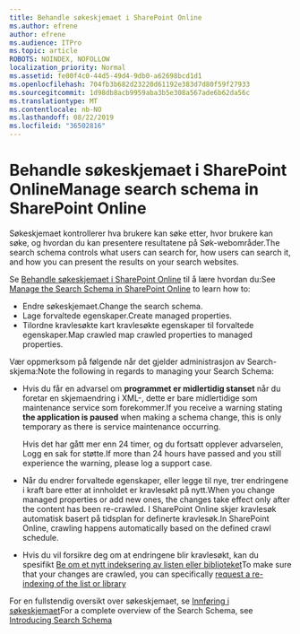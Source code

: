```yaml
---
title: Behandle søkeskjemaet i SharePoint Online
ms.author: efrene
author: efrene
ms.audience: ITPro
ms.topic: article
ROBOTS: NOINDEX, NOFOLLOW
localization_priority: Normal
ms.assetid: fe00f4c0-44d5-49d4-9db0-a62698bcd1d1
ms.openlocfilehash: 704fb3b682d23220d61192e383d7d80f59f27933
ms.sourcegitcommit: 1d98db8acb9959aba3b5e308a567ade6b62da56c
ms.translationtype: MT
ms.contentlocale: nb-NO
ms.lasthandoff: 08/22/2019
ms.locfileid: "36502816"
---
```

# <a name="manage-search-schema-in-sharepoint-online"></a><span data-ttu-id="aeed0-102">Behandle søkeskjemaet i SharePoint Online</span><span class="sxs-lookup"><span data-stu-id="aeed0-102">Manage search schema in SharePoint Online</span></span>

<span data-ttu-id="aeed0-103">Søkeskjemaet kontrollerer hva brukere kan søke etter, hvor brukere kan søke, og hvordan du kan presentere resultatene på Søk-webområder.</span><span class="sxs-lookup"><span data-stu-id="aeed0-103">The search schema controls what users can search for, how users can search it, and how you can present the results on your search websites.</span></span> 

<span data-ttu-id="aeed0-104">Se [Behandle søkeskjemaet i SharePoint Online](https://docs.microsoft.com/sharepoint/manage-search-schema) til å lære hvordan du:</span><span class="sxs-lookup"><span data-stu-id="aeed0-104">See [Manage the Search Schema in SharePoint Online](https://docs.microsoft.com/sharepoint/manage-search-schema) to learn how to:</span></span> 
- <span data-ttu-id="aeed0-105">Endre søkeskjemaet.</span><span class="sxs-lookup"><span data-stu-id="aeed0-105">Change the search schema.</span></span>
- <span data-ttu-id="aeed0-106">Lage forvaltede egenskaper.</span><span class="sxs-lookup"><span data-stu-id="aeed0-106">Create managed properties.</span></span>
- <span data-ttu-id="aeed0-107">Tilordne kravlesøkte kart kravlesøkte egenskaper til forvaltede egenskaper.</span><span class="sxs-lookup"><span data-stu-id="aeed0-107">Map crawled map crawled properties to managed properties.</span></span>

<span data-ttu-id="aeed0-108">Vær oppmerksom på følgende når det gjelder administrasjon av Search-skjema:</span><span class="sxs-lookup"><span data-stu-id="aeed0-108">Note the following in regards to managing your Search Schema:</span></span>

- <span data-ttu-id="aeed0-109">Hvis du får en advarsel om **programmet er midlertidig stanset** når du foretar en skjemaendring i XML-, dette er bare midlertidige som maintenance service som forekommer.</span><span class="sxs-lookup"><span data-stu-id="aeed0-109">If you receive a warning stating **the application is paused** when making a schema change, this is only temporary as there is service maintenance occurring.</span></span> 

    <span data-ttu-id="aeed0-110">Hvis det har gått mer enn 24 timer, og du fortsatt opplever advarselen, Logg en sak for støtte.</span><span class="sxs-lookup"><span data-stu-id="aeed0-110">If more than 24 hours have passed and you still experience the warning, please log a support case.</span></span>
- <span data-ttu-id="aeed0-111">Når du endrer forvaltede egenskaper, eller legge til nye, trer endringene i kraft bare etter at innholdet er kravlesøkt på nytt.</span><span class="sxs-lookup"><span data-stu-id="aeed0-111">When you change managed properties or add new ones, the changes take effect only after the content has been re-crawled.</span></span> <span data-ttu-id="aeed0-112">I SharePoint Online skjer kravlesøk automatisk basert på tidsplan for definerte kravlesøk.</span><span class="sxs-lookup"><span data-stu-id="aeed0-112">In SharePoint Online, crawling happens automatically based on the defined crawl schedule.</span></span>
- <span data-ttu-id="aeed0-113">Hvis du vil forsikre deg om at endringene blir kravlesøkt, kan du spesifikt [Be om et nytt indeksering av listen eller biblioteket](https://docs.microsoft.com/sharepoint/manage-search-schema#request-re-indexing-of-a-document-library-or-list)</span><span class="sxs-lookup"><span data-stu-id="aeed0-113">To make sure that your changes are crawled, you can specifically [request a re-indexing of the list or library](https://docs.microsoft.com/sharepoint/manage-search-schema#request-re-indexing-of-a-document-library-or-list)</span></span> 

<span data-ttu-id="aeed0-114">For en fullstendig oversikt over søkeskjemaet, se [Innføring i søkeskjemaet](https://blogs.technet.microsoft.com/tothesharepoint/2012/11/25/introducing-search-schema-for-sharepoint-2013/)</span><span class="sxs-lookup"><span data-stu-id="aeed0-114">For a complete overview of the Search Schema, see [Introducing Search Schema](https://blogs.technet.microsoft.com/tothesharepoint/2012/11/25/introducing-search-schema-for-sharepoint-2013/)</span></span> 


